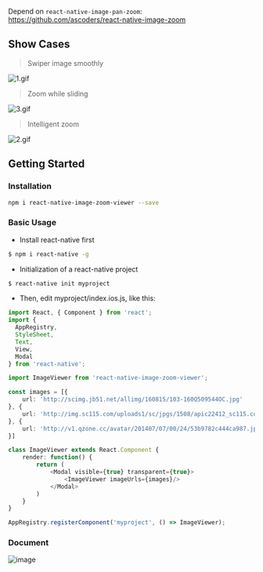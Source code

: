 Depend on `react-native-image-pan-zoom`: https://github.com/ascoders/react-native-image-zoom

## Show Cases

> Swiper image smoothly

![1.gif](https://cloud.githubusercontent.com/assets/7970947/18501090/878ad6f2-7a80-11e6-8602-a2c4d1f697f3.gif)

> Zoom while sliding

![3.gif](https://cloud.githubusercontent.com/assets/7970947/18501092/87d5efe8-7a80-11e6-9234-516b2be1e729.gif)

> Intelligent zoom

![2.gif](https://cloud.githubusercontent.com/assets/7970947/18501091/87b14d8c-7a80-11e6-904d-8c434e1904ce.gif)

## Getting Started

### Installation

```bash
npm i react-native-image-zoom-viewer --save
```

### Basic Usage

- Install react-native first

```bash
$ npm i react-native -g
```

- Initialization of a react-native project

```bash
$ react-native init myproject
```

- Then, edit myproject/index.ios.js, like this:

```typescript
import React, { Component } from 'react';
import {
  AppRegistry,
  StyleSheet,
  Text,
  View,
  Modal
} from 'react-native';

import ImageViewer from 'react-native-image-zoom-viewer';

const images = [{
    url: 'http://scimg.jb51.net/allimg/160815/103-160Q509544OC.jpg'
}, {
    url: 'http://img.sc115.com/uploads1/sc/jpgs/1508/apic22412_sc115.com.jpg'
}, {
    url: 'http://v1.qzone.cc/avatar/201407/07/00/24/53b9782c444ca987.jpg!200x200.jpg'
}]

class ImageViewer extends React.Component {
    render: function() {
        return (
            <Modal visible={true} transparent={true}>
                <ImageViewer imageUrls={images}/>
            </Modal>
        )
    }
}

AppRegistry.registerComponent('myproject', () => ImageViewer);
```

### Document

![image](https://cloud.githubusercontent.com/assets/7970947/18501167/1d1adcf8-7a81-11e6-8551-163634b3bedd.png)